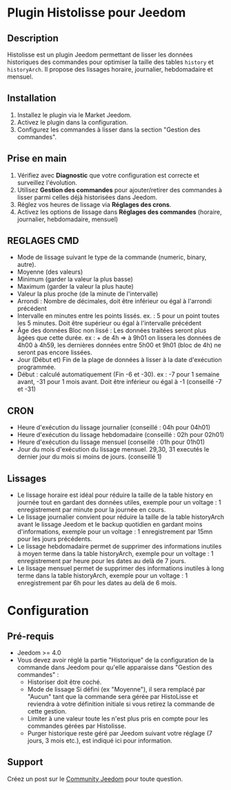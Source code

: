 # Plugin Histolisse pour Jeedom

## Description
Histolisse est un plugin Jeedom permettant de lisser les données historiques des commandes pour optimiser la taille des tables `history` et `historyArch`. Il propose des lissages horaire, journalier, hebdomadaire et mensuel.

## Installation
1. Installez le plugin via le Market Jeedom.
2. Activez le plugin dans la configuration.
3. Configurez les commandes à lisser dans la section "Gestion des commandes".

## Prise en main
1. Vérifiez avec **Diagnostic** que votre configuration est correcte et surveillez l'évolution.
2. Utilisez **Gestion des commandes** pour ajouter/retirer des commandes à lisser parmi celles déjà historisées dans Jeedom.
3. Réglez vos heures de lissage via **Réglages des crons**.
4. Activez les options de lissage dans **Réglages des commandes** (horaire, journalier, hebdomadaire, mensuel)

## REGLAGES CMD
- Mode de lissage suivant le type de la commande (numeric, binary, autre).
- Moyenne (des valeurs)
- Minimum (garder la valeur la plus basse)
- Maximum (garder la valeur la plus haute)
- Valeur la plus proche (de la minute de l'intervalle)
- Arrondi : Nombre de décimales, doit être inférieur ou égal à l'arrondi précédent
- Intervalle en minutes entre les points lissés. ex. : 5 pour un point toutes les 5 minutes. Doit être supérieur ou égal à l'intervalle précédent
- Âge des données Bloc non lissé : Les données traitées seront plus âgées que cette durée. ex : + de 4h => à 9h01 on lissera les données de 4h00 à 4h59, les dernières données entre 5h00 et 9h01 (bloc de 4h) ne seront pas encore lissées.
- Jour (Début et) Fin de la plage de données à lisser à la date d'exécution programmée.
- Début : calculé automatiquement (Fin -6 et -30).
ex : -7 pour 1 semaine avant, -31 pour 1 mois avant. Doit être inférieur ou égal à -1 (conseillé -7 et -31)

## CRON
- Heure d'exécution du lissage journalier (conseillé : 04h pour 04h01)
- Heure d'exécution du lissage hebdomadaire (conseillé : 02h pour 02h01)
- Heure d'exécution du lissage mensuel (conseillé : 01h pour 01h01)
- Jour du mois d'exécution du lissage mensuel. 29,30, 31 executés le dernier jour du mois si moins de jours. (conseillé 1)

## Lissages
- Le lissage horaire est idéal pour réduire la taille de la table history en journée tout en gardant des données utiles, exemple pour un voltage : 1 enregistrement par minute pour la journée en cours. 
- Le lissage journalier convient pour réduire la taille de la table historyArch avant le lissage Jeedom et le backup quotidien en gardant moins d'informations, exemple pour un voltage : 1 enregistrement par 15mn pour les jours précédents.
- Le lissage hebdomadaire permet de supprimer des informations inutiles à moyen terme dans la table historyArch, exemple pour un voltage : 1 enregistrement par heure pour les dates au delà de 7 jours.
- Le lissage mensuel permet de supprimer des informations inutiles à long terme dans la table historyArch, exemple pour un voltage : 1 enregistrement par 6h pour les dates au delà de 6 mois.

# Configuration

## Pré-requis
- Jeedom >= 4.0
- Vous devez avoir réglé la partie "Historique" de la configuration de la commande dans Jeedom pour qu'elle apparaisse dans "Gestion des commandes" :
    - Historiser doit être coché.
    - Mode de lissage Si défini (ex "Moyenne"), il sera remplacé par "Aucun" tant que la commande sera gérée par HistoLisse et reviendra à votre définition initiale si vous retirez la commande de cette gestion.
    - Limiter à une valeur toute les n'est plus pris en compte pour les commandes gérées par Histolisse.
    - Purger historique reste géré par Jeedom suivant votre réglage (7 jours, 3 mois etc.), est indiqué ici pour information.

## Support
Créez un post sur le [Community Jeedom](https://community.jeedom.com/) pour toute question.